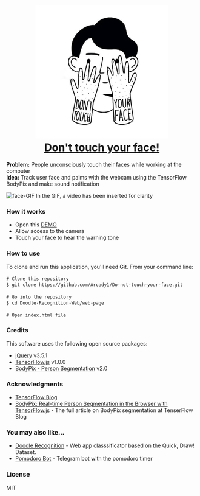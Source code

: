   
<h1 align="center">
  <a href="https://do-not-touch-you-face.glitch.me/">
    <img src="./web-page/icon/touch-face.jpg" alt="Don't touch your face!" width="350"></img>
  </a>
  <br>
  <a href="https://do-not-touch-you-face.glitch.me/">Don't touch your face!</a>
  <br>
</h1>

<b>Problem:</b> People unconsciously touch their faces while working at the computer<br>
<b>Idea:</b> Track user face and palms with the webcam using the TensorFlow BodyPix and make sound notification

![face-GIF][0]
In the GIF, a video has been inserted for clarity

### How it works
* Open this [DEMO][1]
* Allow access to the camera
* Touch your face to hear the warning tone

### How to use

To clone and run this application, you'll need Git. From your command line:

```
# Clone this repository
$ git clone https://github.com/Arcady1/Do-not-touch-your-face.git

# Go into the repository
$ cd Doodle-Recognition-Web/web-page

# Open index.html file
```

### Credits
This software uses the following open source packages:

* [jQuery][2] v3.5.1
* [TensorFlow.js][3] v1.0.0
* [BodyPix - Person Segmentation][4] v2.0

### Acknowledgments
* [TensorFlow Blog](https://blog.tensorflow.org/search?label=TensorFlow.js&max-results=20)<br>
* [BodyPix: Real-time Person Segmentation in the Browser with TensorFlow.js](https://blog.tensorflow.org/2019/11/updated-bodypix-2.html) - The full article on BodyPix segmentation at TenserFlow Blog<br>

### You may also like...
* [Doodle Recognition](https://github.com/Arcady1/Doodle-Recognition-Web) - Web app classsificator based on the Quick, Draw! Dataset.
* [Pomodoro Bot](https://github.com/Arcady1/Telegram-Pomodoro-Bot) - Telegram bot with the pomodoro timer

### License
MIT

[0]: https://github.com/Arcady1/Do-not-touch-your-face/blob/master/web-page/icon/v2.gif
[1]: https://do-not-touch-you-face.glitch.me/
[2]: https://github.com/jquery/jquery
[3]: https://github.com/tensorflow/tfjs
[4]: https://github.com/tensorflow/tfjs-models/tree/master/body-pix

